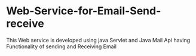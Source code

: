 # Web-Service-for-Email-Send-receive
This Web service is developed using java Servlet and Java Mail Api having Functionality of sending and Receiving Email 
